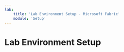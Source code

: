 ```yaml
---
lab:
    title: 'Lab Environment Setup - Microsoft Fabric'
    module: 'Setup'
---
```


# Lab Environment Setup
